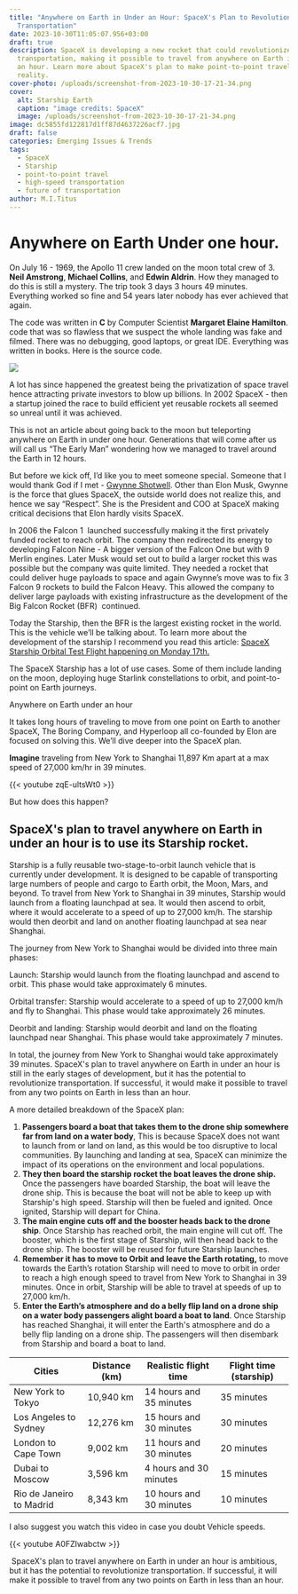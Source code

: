 ```yaml
---
title: "Anywhere on Earth in Under an Hour: SpaceX's Plan to Revolutionize
  Transportation"
date: 2023-10-30T11:05:07.956+03:00
draft: true
description: SpaceX is developing a new rocket that could revolutionize
  transportation, making it possible to travel from anywhere on Earth in under
  an hour. Learn more about SpaceX's plan to make point-to-point travel a
  reality.
cover-photo: /uploads/screenshot-from-2023-10-30-17-21-34.png
cover:
  alt: Starship Earth
  caption: "image credits: SpaceX"
  image: /uploads/screenshot-from-2023-10-30-17-21-34.png
image: dc5855fd122817d1ff87d4637226acf7.jpg
draft: false
categories: Emerging Issues & Trends
tags:
  - SpaceX
  - Starship
  - point-to-point travel
  - high-speed transportation
  - future of transportation
author: M.I.Titus
---
```

# Anywhere on Earth Under one hour.

On July 16 - 1969, the Apollo 11 crew landed on the moon total crew of 3. **Neil Amstrong**, **Michael Collins**, and **Edwin Aldrin**. How they managed to do this is still a mystery. The trip took 3 days 3 hours 49 minutes. Everything worked so fine and 54 years later nobody has ever achieved that again. 

The code was written in **C** by Computer Scientist **Margaret Elaine Hamilton**. code that was so flawless that we suspect the whole landing was fake and filmed. There was no debugging, good laptops, or great IDE. Everything was written in books. Here is the source code.

![](https://lh7-us.googleusercontent.com/Dpqv95DzWPokcFFwlq2oqXM_FpTrqHqQMHgCp_gK5aecfuMJ6DjfPcwrP5-TkUZpwEP-CX4d_9d_lX92H7ga3OIOb8U9k7To-3Erok17yGA9_3vIzsffxVoY7Q1AjPhxehbN3ilF_v1RhjZ_nYbMvvA)

A lot has since happened the greatest being the privatization of space travel hence attracting private investors to blow up billions. In 2002 SpaceX - then a startup joined the race to build efficient yet reusable rockets all seemed so unreal until it was achieved. 

This is not an article about going back to the moon but teleporting anywhere on Earth in under one hour. Generations that will come after us will call us “The Early Man” wondering how we managed to travel around the Earth in 12 hours.

But before we kick off, I’d like you to meet someone special. Someone that I would thank God if I met - [Gwynne Shotwell](https://en.wikipedia.org/wiki/Gwynne_Shotwell).  Other than Elon Musk, Gwynne is the force that glues SpaceX, the outside world does not realize this, and hence we say “Respect”. She is the President and COO at SpaceX making critical decisions that Elon hardly visits SpaceX.

In 2006 the Falcon 1  launched successfully making it the first privately funded rocket to reach orbit. The company then redirected its energy to developing Falcon Nine - A bigger version of the Falcon One but with 9 Merlin engines. Later Musk would set out to build a larger rocket this was possible but the company was quite limited. They needed a rocket that could deliver huge payloads to space and again Gwynne’s move was to fix 3 Falcon 9 rockets to build the Falcon Heavy. This allowed the company to deliver large payloads with existing infrastructure as the development of the Big Falcon Rocket (BFR)  continued. 

Today the Starship, then the BFR is the largest existing rocket in the world. This is the vehicle we’ll be talking about. To learn more about the development of the starship I recommend you read this article: [SpaceX Starship Orbital Test Flight happening on Monday 17th.](https://www.bunnieabc.com/posts/spacex-starship-orbital-test-flight-happening-on-monday-17th/) 

The SpaceX Starship has a lot of use cases. Some of them include landing on the moon, deploying huge Starlink constellations to orbit, and point-to-point on Earth journeys.

Anywhere on Earth under an hour

It takes long hours of traveling to move from one point on Earth to another SpaceX, The Boring Company, and Hyperloop all co-founded by Elon are focused on solving this. We’ll dive deeper into the SpaceX plan.

**Imagine** traveling from New York to Shanghai 11,897 Km apart at a max speed of 27,000 km/hr in 39 minutes. 

{{< youtube zqE-ultsWt0 >}}

But how does this happen?

## SpaceX's plan to travel anywhere on Earth in under an hour is to use its Starship rocket. 

Starship is a fully reusable two-stage-to-orbit launch vehicle that is currently under development. It is designed to be capable of transporting large numbers of people and cargo to Earth orbit, the Moon, Mars, and beyond. To travel from New York to Shanghai in 39 minutes, Starship would launch from a floating launchpad at sea. It would then ascend to orbit, where it would accelerate to a speed of up to 27,000 km/h. The starship would then deorbit and land on another floating launchpad at sea near Shanghai. 

The journey from New York to Shanghai would be divided into three main phases: 

Launch: Starship would launch from the floating launchpad and ascend to orbit. This phase would take approximately 6 minutes. 

Orbital transfer: Starship would accelerate to a speed of up to 27,000 km/h and fly to Shanghai. This phase would take approximately 26 minutes. 

Deorbit and landing: Starship would deorbit and land on the floating launchpad near Shanghai. This phase would take approximately 7 minutes. 

In total, the journey from New York to Shanghai would take approximately 39 minutes. SpaceX's plan to travel anywhere on Earth in under an hour is still in the early stages of development, but it has the potential to revolutionize transportation. If successful, it would make it possible to travel from any two points on Earth in less than an hour. 

A more detailed breakdown of the SpaceX plan:

1. **Passengers board a boat that takes them to the drone ship somewhere far from land on a water body**, This is because SpaceX does not want to launch from or land on land, as this would be too disruptive to local communities. By launching and landing at sea, SpaceX can minimize the impact of its operations on the environment and local populations.
1. **They then board the starship rocket the boat leaves the drone ship.** Once the passengers have boarded Starship, the boat will leave the drone ship. This is because the boat will not be able to keep up with Starship's high speed. Starship will then be fueled and ignited. Once ignited, Starship will depart for China. 
1. **The main engine cuts off and the booster heads back to the drone ship**. Once Starship has reached orbit, the main engine will cut off. The booster, which is the first stage of Starship, will then head back to the drone ship. The booster will be reused for future Starship launches. 
1. **Remember it has to move to Orbit and leave the Earth rotating,** to move towards the Earth’s rotation Starship will need to move to orbit in order to reach a high enough speed to travel from New York to Shanghai in 39 minutes. Once in orbit, Starship will be able to travel at speeds of up to 27,000 km/h. 
1. **Enter the Earth’s atmosphere and do a belly flip land on a drone ship on a water body passengers alight board a boat to land**. Once Starship has reached Shanghai, it will enter the Earth's atmosphere and do a belly flip landing on a drone ship. The passengers will then disembark from Starship and board a boat to land.

|Cities|Distance (km)|Realistic flight time|Flight time (starship)|
|---|---|---|---|
|New York to Tokyo|10,940 km|14 hours and 35 minutes|35 minutes|
|Los Angeles to Sydney|12,276 km|15 hours and 30 minutes|30 minutes|
|London to Cape Town|9,002 km|11 hours and 30 minutes|20 minutes|
|Dubai to Moscow|3,596 km|4 hours and 30 minutes|15 minutes|
|Rio de Janeiro to Madrid|8,343 km|10 hours and 30 minutes|10 minutes|

I also suggest you watch this video in case you doubt Vehicle speeds.

{{< youtube A0FZIwabctw >}}

 SpaceX's plan to travel anywhere on Earth in under an hour is ambitious, but it has the potential to revolutionize transportation. If successful, it will make it possible to travel from any two points on Earth in less than an hour.
